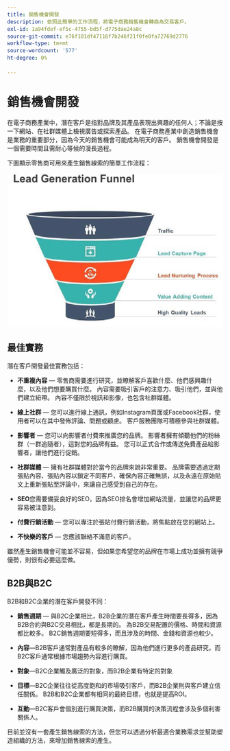 ```yaml
---
title: 銷售機會開發
description: 依照此簡單的工作流程，將電子商務銷售機會轉換為交易客戶。
exl-id: 1a94fdef-ef5c-4755-bd5f-d775dae24a8c
source-git-commit: e76f101df47116f7b246f21f0fe0fa72769d2776
workflow-type: tm+mt
source-wordcount: '577'
ht-degree: 0%

---
```


# 銷售機會開發

在電子商務產業中，潛在客戶是指對品牌及其產品表現出興趣的任何人；不論是按一下網站、在社群媒體上檢視廣告或探索產品。 在電子商務產業中創造銷售機會是業務的重要部分，因為今天的銷售機會可能成為明天的客戶。 銷售機會開發是一個需要時間且需耐心等候的漫長過程。

下圖顯示零售商可用來產生銷售線索的簡單工作流程：

![潛在客戶產生漏斗圖表](../../assets/playbooks/lead-generation-funnel.png)

## 最佳實務

潛在客戶開發最佳實務包括：

- **不重複內容** — 零售商需要進行研究，並瞭解客戶喜歡什麼、他們感興趣什麼，以及他們想要購買什麼。 內容需要吸引客戶的注意力、吸引他們，並與他們建立紐帶。 內容不僅限於視訊和影像，也包含社群媒體。

- **線上社群** — 您可以進行線上通訊，例如Instagram頁面或Facebook社群，使用者可以在其中發佈評論、問題或顧慮。 客戶服務團隊可積極參與社群媒體。

- **影響者** — 您可以向影響者付費來推廣您的品牌。 影響者擁有傾聽他們的粉絲群（一群追隨者），這對您的品牌有益。 您可以正式合作或傳送免費產品給影響者，讓他們進行促銷。

- **社群媒體** — 擁有社群媒體對於當今的品牌來說非常重要。 品牌需要透過定期張貼內容、張貼內容以鎖定不同客戶、確保內容正確無誤，以及永遠在原始貼文上重新張貼至評論中，來讓自己感受到自己的存在。

- **SEO**&#x200B;您需要備妥良好的SEO，因為SEO排名會增加網站流量，並讓您的品牌更容易被注意到。

- **付費行銷活動** — 您可以專注於張貼付費行銷活動，將焦點放在您的網站上。

- **不快樂的客戶** — 您應該聯絡不滿意的客戶。

雖然產生銷售機會可能並不容易，但如果您希望您的品牌在市場上成功並擁有競爭優勢，則很有必要這麼做。

## B2B與B2C

B2B和B2C企業的潛在客戶開發不同：

- **銷售週期** — 與B2C企業相比，B2B企業的潛在客戶產生時間要長得多，因為B2B合約與B2C交易相比，都是長期的。 為B2B交易配置的價格、時間和資源都比較多。 B2C銷售週期要短得多，而且涉及的時間、金錢和資源也較少。

- **內容**—B2B客戶通常對產品有較多的瞭解，因為他們進行更多的產品研究，而B2C客戶通常根據市場趨勢內容進行購買。

- **對象**—B2C企業觸及廣泛的對象，而B2B企業有特定的對象

- **目標**—B2C企業往往從高度飽和的市場吸引客戶，而B2B企業則與客戶建立信任關係。 B2B和B2C企業都有相同的最終目標，也就是提高ROI。

- **互動**—B2C客戶會個別進行購買決策，而B2B購買的決策流程會涉及多個利害關係人。

目前並沒有一套產生銷售線索的方法，但您可以透過分析最適合業務需求並幫助塑造組織的方法，來增加銷售線索的產生。
